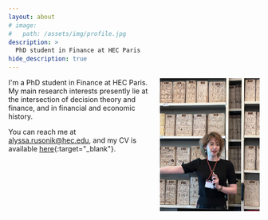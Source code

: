 ```yaml
---
layout: about
# image: 
#   path: /assets/img/profile.jpg
description: >
  PhD student in Finance at HEC Paris
hide_description: true
---
```


<img src="/assets/img/profile.jpg" width="200" style="float: right; margin: 0 0 20px 20px;">

I'm a PhD student in Finance at HEC Paris. My main research interests presently lie at the intersection of decision theory and finance, and in financial and economic history.

You can reach me at alyssa.rusonik@hec.edu, and my CV is available [here](/assets/pdf/AlyssaRusonik_CV.pdf){:target="_blank"}.
